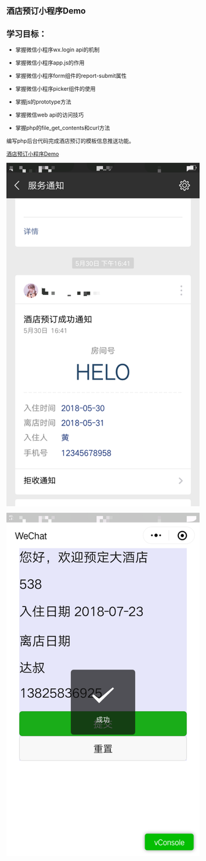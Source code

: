 ## 酒店预订小程序Demo

## 学习目标：

- 掌握微信小程序wx.login api的机制
- 掌握微信小程序app.js的作用
- 掌握微信小程序form组件的report-submit属性
- 掌握微信小程序picker组件的使用
- 掌握js的prototype方法

- 掌握微信web api的访问技巧
- 掌握php的file_get_contents和curl方法

编写php后台代码完成酒店预订的模板信息推送功能。

[酒店预订小程序Demo](https://files.cnblogs.com/files/dashucoding/%E9%85%92%E5%BA%97%E9%A2%84%E8%AE%A2%E5%B0%8F%E7%A8%8B%E5%BA%8FDemo.rar)

![效果展示1](4.png)

![效果展示2](5.png)
